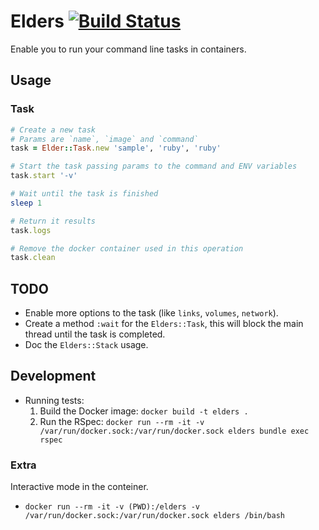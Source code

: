 # Elders [![Build Status](https://travis-ci.org/gabrielcorado/elders.svg?branch=master)](https://travis-ci.org/gabrielcorado/elders)
Enable you to run your command line tasks in containers.

## Usage

### Task

```ruby
# Create a new task
# Params are `name`, `image` and `command`
task = Elder::Task.new 'sample', 'ruby', 'ruby'

# Start the task passing params to the command and ENV variables
task.start '-v'

# Wait until the task is finished
sleep 1

# Return it results
task.logs

# Remove the docker container used in this operation
task.clean
```

## TODO
* Enable more options to the task (like `links`, `volumes`, `network`).
* Create a method `:wait` for the `Elders::Task`, this will block
  the main thread until the task is completed.
* Doc the `Elders::Stack` usage.

## Development
* Running tests:
  1. Build the Docker image: `docker build -t elders .`
  2. Run the RSpec: `docker run --rm -it -v /var/run/docker.sock:/var/run/docker.sock elders bundle exec rspec`

### Extra
Interactive mode in the conteiner.

* `docker run --rm -it -v (PWD):/elders -v /var/run/docker.sock:/var/run/docker.sock elders /bin/bash`
